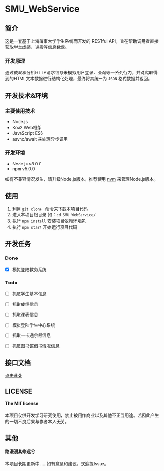 # SMU_WebService

## 简介

这是一套基于上海海事大学学生系统而开发的 RESTful API，旨在帮助调用者直接获取学生成绩、课表等信息数据。

### 开发原理

通过截取和分析HTTP请求信息来模拟用户登录、查询等一系列行为，并对爬取得到的HTML文本数据进行结构化处理，最终将其统一为 `JSON` 格式数据并返回。



## 开发技术&环境

### 主要使用技术

- Node.js
- Koa2 Web框架
- JavaScript ES6
- async/await 来处理异步调用

### 开发环境

- Node.js v8.0.0
- npm v5.0.0

如有不兼容情况发生，请升级Node.js版本。推荐使用 [nvm](https://github.com/creationix/nvm) 来管理Node.js版本。



## 使用

1. 利用 `git clone ` 命令来下载本项目代码
2. 进入本项目根目录 如：`cd SMU_WebService/`
3. 执行 `npm install` 安装项目依赖环境包
4. 执行 `npm start` 开始运行项目代码



## 开发任务

### Done

- [x] 模拟登陆教务系统

### Todo

- [ ] 抓取学生基本信息
- [ ] 抓取成绩信息
- [ ] 抓取课表信息
- [ ] 模拟登陆学生中心系统
- [ ] 抓取一卡通余额信息
- [ ] 抓取图书馆借书情况信息



##  接口文档

[点击此处](./documents/index.md)



## LICENSE

#### The MIT license

本项目仅供开发学习研究使用，禁止被用作商业以及其他不正当用途。若因此产生的一切不良后果与作者本人无关。



## 其他

#### 路漫漫其修远兮

本项目长期更新中……如有意见和建议，欢迎提Issue。





